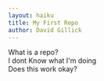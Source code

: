 ```yaml
---
layout: haiku
title: My First Repo
author: David Gillick
---
```


What is a repo?<br>
I dont Know what I'm doing<br>
Does this work okay?<br>